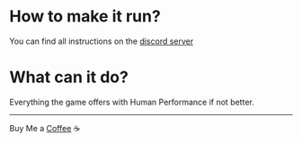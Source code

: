 # How to make it run?
You can find all instructions on the [discord server](https://discord.gg/aEaBr77UDn)
# What can it do?
Everything the game offers with Human Performance if not better.

---

Buy Me a [Coffee](https://www.buymeacoffee.com/devil4ngle) :coffee: 
